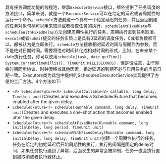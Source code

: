 具有任务调度功能的线程池，继承`ExecutorService`接口，额外提供了任务调度的方法接口，简单来说，就是一个`ExecutorService`可以在给定的延迟或者周期性的运行一个命令。`schedule`方法创建一个具有一个给定延迟的任务，并且返回创建的任务对象句柄可以用来取消或者检查任务的执行，`scheduleAtFixedRate`与`scheduleWithFixedDelay`方法创建周期性执行的任务，周期执行直到任务取消。`execute`或者`submit`提交的任务实质上是具有0延迟的调度任务，0或者负数都可以，都被认为是立即执行。`schedule`方法接收相对延迟时间与周期作为参数，而不是绝对日期时间。需要将绝对时间转化成相对时间的形式，比如，在未来某个date执行任务，你可以使用`schedule(task, date.getTime() - System.currentTimeMillis(), TimeUnit.MILLISECONDS)`，但是请注意，由于网络时间同步协议、时钟漂移或其他因素，相对延迟的到期不必与启用任务的当前日期一致。Executors类为此包中提供的ScheduledExecutorService实现提供了方便的工厂方法。4个方法如下:
- `<V> ScheduledFuture<V> schedule(Callable<V> callable, long delay, TimeUnit unit)`Creates and executes a ScheduledFuture that becomes enabled after the given delay.
- `ScheduledFuture<?> schedule(Runnable command, long delay, TimeUnit unit)`Creates and executes a one-shot action that becomes enabled after the given delay.
- `ScheduledFuture<?> scheduleAtFixedRate(Runnable command, long initialDelay, long period, TimeUnit unit)`
- `ScheduledFuture<?> scheduleWithFixedDelay(Runnable command, long initialDelay, long delay, TimeUnit unit)`创建一个周期性执行的任务，任务在给定的初始延迟后开始周期性的执行，执行的间隔是固定的delay时间，如果任务执行遇到了异常，后面发生的异常会被抑制，任务一直会执行直到被取消或者执行器终止。